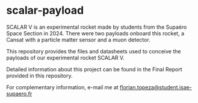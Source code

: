 # scalar-payload

SCALAR V is an experimental rocket made by students from the Supaéro Space Section in 2024. There were two payloads onboard this rocket, a Cansat with a particle matter sensor and a muon detector.

This repository provides the files and datasheets used to conceive the payloads of our experimental rocket SCALAR V.

Detailed information about this project can be found in the Final Report provided in this repository.

For complementary information, e-mail me at florian.topeza@student.isae-supaero.fr
